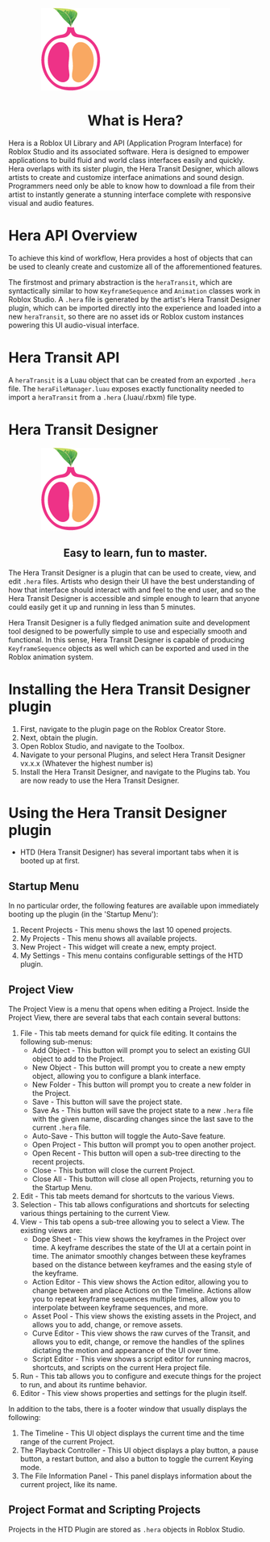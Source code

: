<p align="center">
  <img width="375" height="164" src="https://github.com/include-marcy/Hera/blob/f1d162f6a73f377cf48e4ef4a7f44ca8e4d7a73d/assets/DarkHera.png?raw=true" />
</p>

<div align="center">

# What is Hera?
</div>
Hera is a Roblox UI Library and API (Application Program Interface) for Roblox Studio and its associated software. Hera is designed to empower applications to build fluid and world class interfaces easily and quickly. Hera overlaps with its sister plugin, the Hera Transit Designer, which allows artists to create and customize interface animations and sound design. Programmers need only be able to know how to download a file from their artist to instantly generate a stunning interface complete with responsive visual and audio features.

# Hera API Overview
To achieve this kind of workflow, Hera provides a host of objects that can be used to cleanly create and customize all of the afforementioned features.

The firstmost and primary abstraction is the `heraTransit`, which are syntactically similar to how `KeyframeSequence` and `Animation` classes work in Roblox Studio. A `.hera` file is generated by the artist's Hera Transit Designer plugin, which can be imported directly into the experience and loaded into a new `heraTransit`, so there are no asset ids or Roblox custom instances powering this UI audio-visual interface.

# Hera Transit API
A `heraTransit` is a Luau object that can be created from an exported `.hera` file. The `heraFileManager.luau` exposes exactly functionality needed to import a `heraTransit` from a `.hera` (.luau/.rbxm) file type.

# Hera Transit Designer
<p align="center">
  <img src="https://github.com/include-marcy/Hera/blob/f1d162f6a73f377cf48e4ef4a7f44ca8e4d7a73d/assets/DarkHera.png?raw=true" />
</p>

<div align="center">

## Easy to learn, fun to master.
</div>

The Hera Transit Designer is a plugin that can be used to create, view, and edit `.hera` files. Artists who design their UI have the best understanding of how that interface should interact with and feel to the end user, and so the Hera Transit Designer is accessible and simple enough to learn that anyone could easily get it up and running in less than 5 minutes.

Hera Transit Designer is a fully fledged animation suite and development tool designed to be powerfully simple to use and especially smooth and functional. In this sense, Hera Transit Designer is capable of producing `KeyframeSequence` objects as well which can be exported and used in the Roblox animation system.

# Installing the Hera Transit Designer plugin
1. First, navigate to the plugin page on the Roblox Creator Store.
2. Next, obtain the plugin.
3. Open Roblox Studio, and navigate to the Toolbox.
4. Navigate to your personal Plugins, and select Hera Transit Designer vx.x.x (Whatever the highest number is)
5. Install the Hera Transit Designer, and navigate to the Plugins tab. You are now ready to use the Hera Transit Designer.

# Using the Hera Transit Designer plugin
- HTD (Hera Transit Designer) has several important tabs when it is booted up at first.

## Startup Menu
In no particular order, the following features are available upon immediately booting up the plugin (in the 'Startup Menu'):
1. Recent Projects - This menu shows the last 10 opened projects.
2. My Projects - This menu shows all available projects.
3. New Project - This widget will create a new, empty project.
4. My Settings - This menu contains configurable settings of the HTD plugin.

## Project View
The Project View is a menu that opens when editing a Project.
Inside the Project View, there are several tabs that each contain several buttons:
1. File - This tab meets demand for quick file editing. It contains the following sub-menus:
	- Add Object - This button will prompt you to select an existing GUI object to add to the Project.
	- New Object - This button will prompt you to create a new empty object, allowing you to configure a blank interface.
	- New Folder - This button will prompt you to create a new folder in the Project.
	- Save - This button will save the project state.
	- Save As - This button will save the project state to a new `.hera` file with the given name, discarding changes since the last save to the current `.hera` file.
	- Auto-Save - This button will toggle the Auto-Save feature.
	- Open Project - This button will prompt you to open another project.
	- Open Recent - This button will open a sub-tree directing to the recent projects.
	- Close - This button will close the current Project.
	- Close All - This button will close all open Projects, returning you to the Startup Menu.
2. Edit - This tab meets demand for shortcuts to the various Views.
3. Selection - This tab allows configurations and shortcuts for selecting various things pertaining to the current View.
4. View - This tab opens a sub-tree allowing you to select a View. The existing views are:
	- Dope Sheet - This view shows the keyframes in the Project over time. A keyframe describes the state of the UI at a certain point in time. The animator smoothly changes between these keyframes based on the distance between keyframes and the easing style of the keyframe.
	- Action Editor - This view shows the Action editor, allowing you to change between and place Actions on the Timeline. Actions allow you to repeat keyframe sequences multiple times, allow you to interpolate between keyframe sequences, and more.
	- Asset Pool - This view shows the existing assets in the Project, and allows you to add, change, or remove assets.
	- Curve Editor - This view shows the raw curves of the Transit, and allows you to edit, change, or remove the handles of the splines dictating the motion and appearance of the UI over time.
	- Script Editor - This view shows a script editor for running macros, shortcuts, and scripts on the current Hera project file.
5. Run - This tab allows you to configure and execute things for the project to run, and about its runtime behavior.
6. Editor - This view shows properties and settings for the plugin itself.

In addition to the tabs, there is a footer window that usually displays the following:
1. The Timeline - This UI object displays the current time and the time range of the current Project.
2. The Playback Controller - This UI object displays a play button, a pause button, a restart button, and also a button to toggle the current Keying mode.
3. The File Information Panel - This panel displays information about the current project, like its name.

## Project Format and Scripting Projects
Projects in the HTD Plugin are stored as `.hera` objects in Roblox Studio.